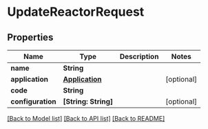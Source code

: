 # UpdateReactorRequest

## Properties
Name | Type | Description | Notes
------------ | ------------- | ------------- | -------------
**name** | **String** |  | 
**application** | [**Application**](Application.md) |  | [optional] 
**code** | **String** |  | 
**configuration** | **[String: String]** |  | [optional] 

[[Back to Model list]](../README.md#documentation-for-models) [[Back to API list]](../README.md#documentation-for-api-endpoints) [[Back to README]](../README.md)


